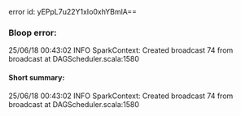 error id: yEPpL7u22Y1xIo0xhYBmlA==
### Bloop error:

25/06/18 00:43:02 INFO SparkContext: Created broadcast 74 from broadcast at DAGScheduler.scala:1580
#### Short summary: 

25/06/18 00:43:02 INFO SparkContext: Created broadcast 74 from broadcast at DAGScheduler.scala:1580
